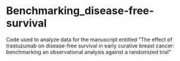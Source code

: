 # Benchmarking_disease-free-survival
Code used to analyze data for the manuscript entitled "The effect of trastuzumab on disease-free survival in early curative breast cancer: benchmarking an observational analysis against a randomized trial"
